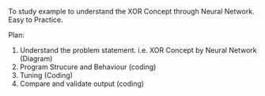 To study example to understand the XOR Concept through Neural Network. Easy to Practice.

Plan:
1. Understand the problem statement. i.e. XOR Concept by Neural Network (Diagram)
2. Program Strucure and Behaviour (coding)
3. Tuning (Coding)
4. Compare and validate output (coding)
